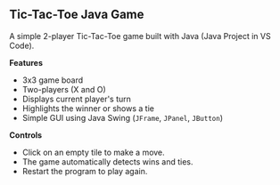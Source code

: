 ## Tic-Tac-Toe Java Game
A simple 2-player Tic-Tac-Toe game built with Java (Java Project in VS Code).

**Features**
- 3x3 game board
- Two-players (X and O)
- Displays current player's turn
- Highlights the winner or shows a tie
- Simple GUI using Java Swing (`JFrame`, `JPanel`, `JButton`)

**Controls**
- Click on an empty tile to make a move.
- The game automatically detects wins and ties.
- Restart the program to play again.
